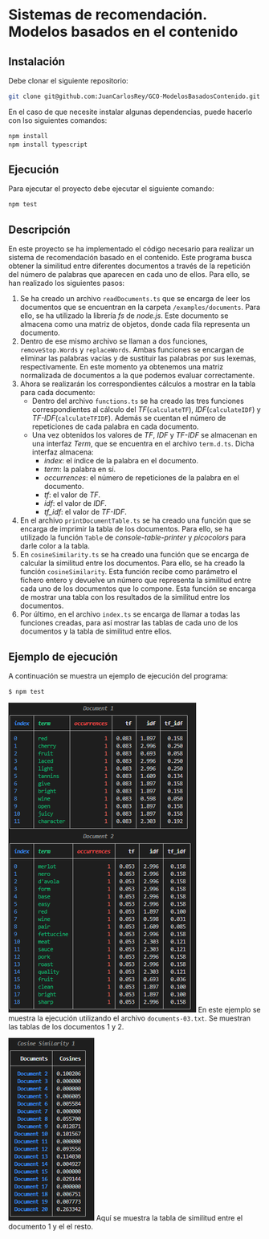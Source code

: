 # Sistemas de recomendación. Modelos basados en el contenido
## Instalación
Debe clonar el siguiente repositorio:
```bash
git clone git@github.com:JuanCarlosRey/GCO-ModelosBasadosContenido.git
```
En el caso de que necesite instalar algunas dependencias, puede hacerlo con lso siguientes comandos:
```bash
npm install
npm install typescript
```
## Ejecución
Para ejecutar el proyecto debe ejecutar el siguiente comando:
```bash
npm test
```
## Descripción
En este proyecto se ha implementado el código necesario para realizar un sistema de recomendación basado en el contenido. Este programa busca obtener la similitud entre diferentes documentos a través de la repetición del número de palabras que aparecen en cada uno de ellos. 
Para ello, se han realizado los siguientes pasos:
1. Se ha creado un archivo `readDocuments.ts` que se encarga de leer los documentos que se encuentran en la carpeta `/examples/documents`. Para ello, se ha utilizado la librería *fs* de *node.js*. Este documento se almacena como una matriz de objetos, donde cada fila representa un documento.
2. Dentro de ese mismo archivo se llaman a dos funciones, `removeStop.Words` y `replaceWords`. Ambas funciones se encargan de eliminar las palabras vacías y de sustituir las palabras por sus lexemas, respectivamente. En este momento ya obtenemos una matriz normalizada de documentos a la que podemos evaluar correctamente. 
3. Ahora se realizarán los correspondientes cálculos a mostrar en la tabla para cada documento:
   - Dentro del archivo `functions.ts` se ha creado las tres funciones correspondientes al cálculo del *TF*(`calculateTF`), *IDF*(`calculateIDF`) y *TF-IDF*(`calculateTFIDF`). Además se cuentan el número de repeticiones de cada palabra en cada documento.
   - Una vez obtenidos los valores de *TF*, *IDF* y *TF-IDF* se almacenan en una interfaz *Term*, que se encuentra en el archivo `term.d.ts`. Dicha interfaz almacena:
     - *index*: el índice de la palabra en el documento.
     - *term*: la palabra en sí.
     - *occurrences*: el número de repeticiones de la palabra en el documento.
      - *tf*: el valor de *TF*.
      - *idf*: el valor de *IDF*.
      - *tf_idf*: el valor de *TF-IDF*.
4. En el archivo `printDocumentTable.ts` se ha creado una función que se encarga de imprimir la tabla de los documentos. Para ello, se ha utilizado la función `Table` de *console-table-printer* y *picocolors* para darle color a la tabla. 
5. En `cosineSimilarity.ts` se ha creado una función que se encarga de calcular la similitud entre los documentos. Para ello, se ha creado la función `cosineSimilarity`. Esta función recibe como parámetro el fichero entero y devuelve un número que representa la similitud entre cada uno de los documentos que lo compone. Esta función se encarga de mostrar una tabla con los resultados de la similitud entre los documentos.
6. Por último, en el archivo `index.ts` se encarga de llamar a todas las funciones creadas, para así mostrar las tablas de cada uno de los documentos y la tabla de similitud entre ellos.
## Ejemplo de ejecución
A continuación se muestra un ejemplo de ejecución del programa:
```bash
$ npm test
```
![Ejemplo de ejecución](imagenes/Ejemplo1.png)
En este ejemplo se muestra la ejecución utilizando el archivo `documents-03.txt`. Se muestran las tablas de los documentos 1 y 2.

![Ejemplo de ejecución](imagenes/Ejemplo2.png)
Aquí se muestra la tabla de similitud entre el documento 1 y el el resto.
